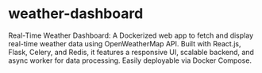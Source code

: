 # weather-dashboard
Real-Time Weather Dashboard: A Dockerized web app to fetch and display real-time weather data using OpenWeatherMap API. Built with React.js, Flask, Celery, and Redis, it features a responsive UI, scalable backend, and async worker for data processing. Easily deployable via Docker Compose.
